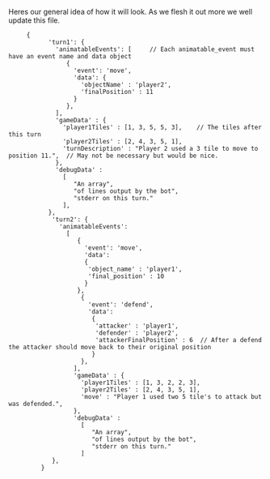 Heres our general idea of how it will look. As we flesh it out more we well update this file.


         {
               'turn1': {
                 'animatableEvents': [     // Each animatable_event must have an event name and data object
                    {
                      'event': 'move',
                      'data': { 
                        'objectName' : 'player2',
                        'finalPosition' : 11 
                      } 
                    },
                 ],
                 'gameData' : {
                   'player1Tiles' : [1, 3, 5, 5, 3],    // The tiles after this turn
                   'player2Tiles' : [2, 4, 3, 5, 1],
                   'turnDescription' : "Player 2 used a 3 tile to move to position 11.",  // May not be necessary but would be nice.
                 },
                 'debugData' : 
                   [
                      "An array", 
                      "of lines output by the bot", 
                      "stderr on this turn."
                   ],
               },
                'turn2': {
                  'animatableEvents': 
                    [
                       {
                         'event': 'move',
                         'data': 
                         { 
                          'object_name' : 'player1',
                          'final_position' : 10 
                         } 
                       },
                        {
                          'event': 'defend',
                          'data': 
                           { 
                            'attacker' : 'player1',
                            'defender' : 'player2',
                            'attackerFinalPosition' : 6  // After a defend the attacker should move back to their original position
                           } 
                        },
                      ],
                      'gameData' : {
                        'player1Tiles' : [1, 3, 2, 2, 3],
                        'player2Tiles' : [2, 4, 3, 5, 1],
                        'move' : "Player 1 used two 5 tile's to attack but was defended.",
                      },
                      'debugData' : 
                        [
                           "An array", 
                           "of lines output by the bot", 
                           "stderr on this turn."
                        ]
                },
             }
